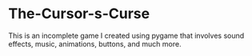 # The-Cursor-s-Curse
This is an incomplete game I created using pygame that involves sound effects, music, animations, buttons, and much more.
